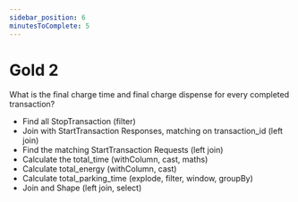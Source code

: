 ```yaml
---
sidebar_position: 6
minutesToComplete: 5
---
```


# Gold 2
What is the final charge time and final charge dispense for every completed transaction?
* Find all StopTransaction (filter)
* Join with StartTransaction Responses, matching on transaction_id (left join)
* Find the matching StartTransaction Requests (left join)
* Calculate the total_time (withColumn, cast, maths)
* Calculate total_energy (withColumn, cast)
* Calculate total_parking_time (explode, filter, window, groupBy)
* Join and Shape (left join, select)